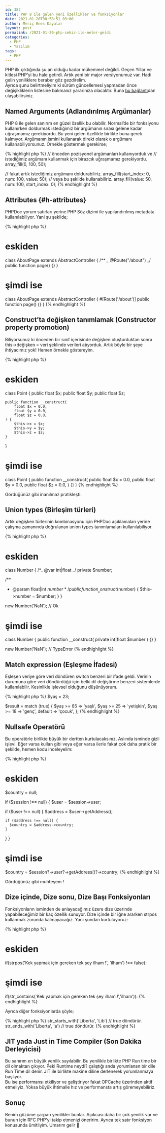 ```yaml
---
id: 382
title: PHP 8 ile gelen yeni özellikler ve fonksiyonlar
date: 2021-01-20T08:58:51 03:00
author: Meriç Enes Kayalar
layout: post
permalink: /2021-01-20-php-sekiz-ile-neler-geldi
categories:
  - PHP
  - Yazılım
tags:
  - PHP
---
```


PHP ilk çıktığında şu an olduğu kadar mükemmel değildi. Geçen Yıllar ve kitlesi PHP’yi bu hale getirdi. Artık yeni bir major versiyonumuz var. Hadi gelin yeniliklere beraber göz gezdirelim.  
Ayrıca şunu belirtmeliyim ki sürüm güncellemesi yapmadan önce değişikliklerin listesine bakmanız yararınıza olacaktır. Buna [bu bağlantı](https://www.php.net/manual/tr/migration80.php)dan ulaşabilirsiniz.

## Named Arguments (Adlandırılmış Argümanlar)

PHP 8 ile gelen sanırım en güzel özellik bu olabilir. Normal’de bir fonksiyonu kullanırken doldurmak istediğimiz bir argümanın sırası gelene kadar uğraşmamız gerekiyordu. Bu yeni gelen özellikle birlikte buna gerek kalmıyor. Argümanın ismini kullanarak direkt olarak o argümanı kullanabiliyorsunuz. Örnekle göstermek gerekirse;

{% highlight php %}
// önceden pozisyonel argümanları kullanıyorduk ve 
// istediğimiz argümanı kullanmak için birazcık uğraşmamız gerekiyordu.
array_fill(0, 100, 50);

// fakat artık istediğimiz argümanı doldurabiliriz.
array_fill(start_index: 0, num: 100, value: 50);
// veya bu şekilde kullanabiliriz.
array_fill(value: 50, num: 100, start_index: 0);
{% endhighlight %}

## Attributes {#h-attributes}

PHPDoc yorum satırları yerine PHP Söz dizimi ile yapılandırılmış metadata kullanılabiliyor. Yani şu şekilde;

{% highlight php %}

# eskiden

class AboutPage extends AbstractController {
/\*\*
_ @Route("/about")
_/
public function page() {}
}

# şimdi ise

class AboutPage extends AbstractController { #[Route('/about')]
public function page() {}
}
{% endhighlight %}

## Construct’ta değişken tanımlamak (Constructor property promotion)

Biliyorsunuz ki önceden bir sınıf içerisinde değişken oluşturduktan sonra this->değişken = veri şeklinde verileri atıyorduk. Artık böyle bir şeye ihtiyacımız yok! Hemen örnekle göstereyim.

{% highlight php %}

# eskiden

class Point {
public float $x;
public float $y;
public float $z;

    public function __construct(
        float $x = 0.0,
        float $y = 0.0,
        float $z = 0.0,
    ) {
        $this->x = $x;
        $this->y = $y;
        $this->z = $z;
    }

}

# şimdi ise

class Point {
public function \_\_construct(
public float $x = 0.0,
public float $y = 0.0,
public float $z = 0.0,
) {}
}
{% endhighlight %}

Gördüğünüz gibi inanılmaz pratikleşti.

## Union types (Birleşim türleri)

Artık değişken türlerinin kombinasyonu için PHPDoc açıklamaları yerine çalışma zamanında doğrulanan union types tanımlamaları kullanılabiliyor.

{% highlight php %}

# eskiden

class Number {
/\*_ @var int|float _/
private $number;

/\*\*

- @param float|int $number
   */
  public function __construct($number) {
  $this->number = $number;
  }
  }

new Number('NaN'); // Ok

# şimdi ise

class Number {
public function \_\_construct(
private int|float $number
) {}
}

new Number('NaN'); // TypeError
{% endhighlight %}

## Match expression (Eşleşme İfadesi)

Eşleşen veriye göre veri döndüren switch benzeri bir ifade geldi. Verinin durumuna göre veri döndürdüğü için belki dil değiştirme benzeri sistemlerde kullanılabilir. Kesinlikle işlevsel olduğunu düşünüyorum.

{% highlight php %}
$yaş = 23;

$result = match (true) {
$yaş >= 65 => 'yaşlı',
$yaş >= 25 => 'yetişkin',
$yaş >= 18 => 'genç',
default => 'çocuk',
};
{% endhighlight %}

## Nullsafe Operatörü

Bu operatörle birlikte büyük bir dertten kurtulacaksınız. Aslında isminde gizli işlevi. Eğer varsa kullan gibi veya eğer varsa ilerle fakat çok daha pratik bir şekilde, hemen kodu inceleyelim:

{% highlight php %}

# eskiden

$country = null;

if ($session !== null) {
$user = $session->user;

if ($user !== null) {
$address = $user->getAddress();

    if ($address !== null) {
      $country = $address->country;
    }

}
}

# şimdi ise

$country = $session?->user?->getAddress()?->country;
{% endhighlight %}

Gördüğünüz gibi muhteşem !

## Dize içinde, Dize sonu, Dize Başı Fonksiyonları

Fonksiyonların isminden de anlayacağımız üzere dize üzerinde yapabileceğimiz bir kaç özellik sunuyor. Dize içinde bir iğne ararken strpos kullanmak zorunda kalmayacağız. Yani şundan kurtuluyoruz:

{% highlight php %}

# eskiden

if(strpos('Kek yapmak için gereken tek şey ilham !', 'ilham') !== false):

# şimdi ise

if(str_contains('Kek yapmak için gereken tek şey ilham !','ilham')):
{% endhighlight %}

Ayrıca diğer fonksiyonlarda şöyle;

{% highlight php %}
str_starts_with('Liberta', 'Lib') // true döndürür.
str_ends_with('Liberta', 'a') // true döndürür.
{% endhighlight %}

## JIT yada Just in Time Compiler (Son Dakika Derleyicisi)

Bu sanırım en büyük yenilik sayılabilir. Bu yenilikle birlikte PHP Run time bir dil olmaktan çıkıyor. Peki Runtime neydi? çalıştığı anda yorumlanan bir dile Run Time dil denir. JIT ile birlikte makine diline derlenerek yorumlanmaya başlıyor.  
Bu ise performansı etkiliyor ve geliştiriyor fakat OPCache üzerinden aktif etmeliyiz. Yoksa büyük ihtimalle hız ve performansta artış göremeyebiliriz.

## Sonuç

Benim gözüme çarpan yenilikler bunlar. Açıkcası daha bir çok yenilik var ve bunun için RFC PHP’yi takip etmenizi öneririm. Ayrıca tek satır fonksiyon konusunda ümitliyim. Umarım gelir 🙂
